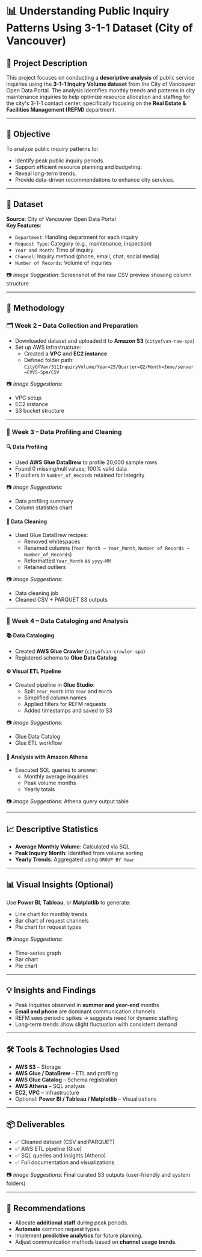 # 📊 Understanding Public Inquiry Patterns Using 3-1-1 Dataset (City of Vancouver)

## 📘 Project Description
This project focuses on conducting a **descriptive analysis** of public service inquiries using the **3-1-1 Inquiry Volume dataset** from the City of Vancouver Open Data Portal. The analysis identifies monthly trends and patterns in city maintenance inquiries to help optimize resource allocation and staffing for the city's 3-1-1 contact center, specifically focusing on the **Real Estate & Facilities Management (REFM)** department.

---

## 🎯 Objective
To analyze public inquiry patterns to:
- Identify peak public inquiry periods.
- Support efficient resource planning and budgeting.
- Reveal long-term trends.
- Provide data-driven recommendations to enhance city services.

---

## 📂 Dataset

**Source**: City of Vancouver Open Data Portal  
**Key Features**:
- `Department`: Handling department for each inquiry  
- `Request Type`: Category (e.g., maintenance, inspection)  
- `Year and Month`: Time of inquiry  
- `Channel`: Inquiry method (phone, email, chat, social media)  
- `Number of Records`: Volume of inquiries  

📷 _Image Suggestion_: Screenshot of the raw CSV preview showing column structure

---

## 🔧 Methodology

### 🗂 Week 2 – Data Collection and Preparation
- Downloaded dataset and uploaded it to **Amazon S3** (`cityofvan-raw-spa`)
- Set up AWS infrastructure:
  - Created a **VPC** and **EC2 instance**
  - Defined folder path:  
    `CityOfVan/311InquiryVolume/Year=25/Quarter=Q2/Month=June/server=CVVS-Spa/CSV`

📷 _Image Suggestions_:  
- VPC setup  
- EC2 instance  
- S3 bucket structure  

---

### 🧪 Week 3 – Data Profiling and Cleaning

#### 🔍 Data Profiling
- Used **AWS Glue DataBrew** to profile 20,000 sample rows  
- Found 0 missing/null values; 100% valid data  
- 11 outliers in `Number_of_Records` retained for integrity

📷 _Image Suggestions_:  
- Data profiling summary  
- Column statistics chart  

#### 🧹 Data Cleaning
- Used Glue DataBrew recipes:
  - Removed whitespaces
  - Renamed columns (`Year Month → Year_Month`, `Number of Records → Number_of_Records`)
  - Reformatted `Year_Month` as `yyyy-MM`
  - Retained outliers

📷 _Image Suggestions_:  
- Data cleaning job  
- Cleaned CSV + PARQUET S3 outputs  

---

### 🧰 Week 4 – Data Cataloging and Analysis

#### 📚 Data Cataloging
- Created **AWS Glue Crawler** (`cityofvan-crawler-spa`)
- Registered schema to **Glue Data Catalog**

#### ⚙️ Visual ETL Pipeline
- Created pipeline in **Glue Studio**:
  - Split `Year_Month` into `Year` and `Month`
  - Simplified column names
  - Applied filters for REFM requests
  - Added timestamps and saved to S3

📷 _Image Suggestions_:  
- Glue Data Catalog  
- Glue ETL workflow  

#### 🔎 Analysis with Amazon Athena
- Executed SQL queries to answer:
  - Monthly average inquiries
  - Peak volume months
  - Yearly totals

📷 _Image Suggestions_: Athena query output table

---

## 📈 Descriptive Statistics
- **Average Monthly Volume**: Calculated via SQL
- **Peak Inquiry Month**: Identified from volume sorting
- **Yearly Trends**: Aggregated using `GROUP BY Year`

---

## 📊 Visual Insights (Optional)
Use **Power BI**, **Tableau**, or **Matplotlib** to generate:
- Line chart for monthly trends
- Bar chart of request channels
- Pie chart for request types

📷 _Image Suggestions_:  
- Time-series graph  
- Bar chart  
- Pie chart  

---

## 💡 Insights and Findings
- Peak inquiries observed in **summer and year-end** months
- **Email and phone** are dominant communication channels
- REFM sees periodic spikes → suggests need for dynamic staffing
- Long-term trends show slight fluctuation with consistent demand

---

## 🛠 Tools & Technologies Used
- **AWS S3** – Storage  
- **AWS Glue / DataBrew** – ETL and profiling  
- **AWS Glue Catalog** – Schema registration  
- **AWS Athena** – SQL analysis  
- **EC2, VPC** – Infrastructure  
- Optional: **Power BI / Tableau / Matplotlib** – Visualizations

---

## 📦 Deliverables
- ✅ Cleaned dataset (CSV and PARQUET)
- ✅ AWS ETL pipeline (Glue)
- ✅ SQL queries and insights (Athena)
- ✅ Full documentation and visualizations

📷 _Image Suggestions_: Final curated S3 outputs (user-friendly and system folders)

---

## 📌 Recommendations
- Allocate **additional staff** during peak periods.
- **Automate** common request types.
- Implement **predictive analytics** for future planning.
- Adjust communication methods based on **channel usage trends**.

---

